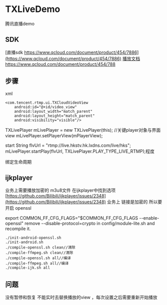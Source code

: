 # TXLiveDemo
腾讯直播demo
## SDK
[直播sdk https://www.qcloud.com/document/product/454/7886](https://www.qcloud.com/document/product/454/7886)
[播放文档 https://www.qcloud.com/document/product/454/788 ](https://www.qcloud.com/document/product/454/7886)

## 步骤
xml
```
<com.tencent.rtmp.ui.TXCloudVideoView
    android:id="@+id/video_view"
    android:layout_width="match_parent"
    android:layout_height="match_parent"
    android:visibility="visible"/>
```
TXLivePlayer
 mLivePlayer = new TXLivePlayer(this);
//关键player对象与界面view
mLivePlayer.setPlayerView(mPlayerView);

start
String flvUrl = "rtmp://live.hkstv.hk.lxdns.com/live/hks";
mLivePlayer.startPlay(flvUrl, TXLivePlayer.PLAY_TYPE_LIVE_RTMP);程度

绑定生命周期


## ijkplayer
业务上需要播放加密的 m3u8文件 在ijkplayer中找到选项
[https://github.com/Bilibili/ijkplayer/issues/2348](https://github.com/Bilibili/ijkplayer/issues/2348)
业务上 链接是加密的 所以要开启 openssl

export COMMON_FF_CFG_FLAGS="$COMMON_FF_CFG_FLAGS --enable-openssl"
remove --disable-protocol=crypto in config/module-lite.sh and recompile it.

```
./init-android-openssl.sh
./init-android.sh
./compile-openssl.sh clean//清除
./compile-ffmpeg.sh clean//清除
./compile-openssl.sh all//编译
./compile-ffmpeg.sh all//编译
./compile-ijk.sh all
```

## 问题
没有暂停和恢复
不能实时去替换播放的view ，每次设置之后需要重新开始播放


